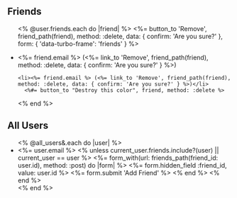 <h2>Friends</h2>
<ul>
  
  <% @user.friends.each do |friend| %>
  <%= button_to 'Remove', friend_path(friend), method: :delete, data: { confirm: 'Are you sure?' }, form: { 'data-turbo-frame': 'friends' } %>
    <li><%= friend.email %> (<%= link_to 'Remove', friend_path(friend), method: :delete, data: { confirm: 'Are you sure?' } %>)</li>

    <li><%= friend.email %> (<%= link_to 'Remove', friend_path(friend), method: :delete, data: { confirm: 'Are you sure?' } %>)</li>
      <%#= button_to "Destroy this color", friend, method: :delete %>
  <% end %>
</ul>

<h2>All Users</h2>
<ul>
  <% @all_users&.each do |user| %>
    <li>
      <%= user.email %>
      <% unless current_user.friends.include?(user) || current_user == user %>
        <%= form_with(url: friends_path(friend_id: user.id), method: :post) do |form| %>
          <%= form.hidden_field :friend_id, value: user.id %>
          <%= form.submit 'Add Friend' %>
        <% end %>
      <% end %>
    </li>
  <% end %>
</ul>
